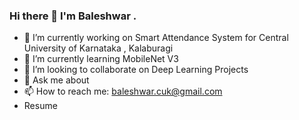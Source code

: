 ### Hi there 👋 I'm Baleshwar .


- 🔭 I’m currently working on Smart Attendance System for Central University of Karnataka , Kalaburagi
- 🌱 I’m currently learning MobileNet V3
- 👯 I’m looking to collaborate on Deep Learning Projects
- 💬 Ask me about 
- 📫 How to reach me: baleshwar.cuk@gmail.com
- Resume 


